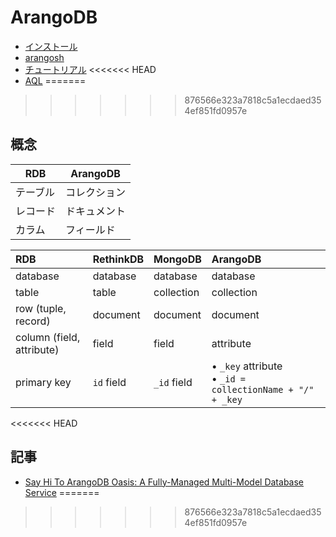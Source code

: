 # ArangoDB

- [インストール](arangodb.install.md)
- [arangosh](tools/arangosh.md)
- [チュートリアル](https://www.tutorialspoint.com/arangodb/index.htm)
<<<<<<< HEAD
- [AQL](aql.md)
=======
>>>>>>> 876566e323a7818c5a1ecdaed354ef851fd0957e

## 概念

|  RDB     |  ArangoDB   |
| -------- | ----------- |
| テーブル  | コレクション  |
| レコード  | ドキュメント  |
| カラム    | フィールド   | 


| RDB  | RethinkDB | MongoDB | ArangoDB |
|:--------|:---------|:---------|:---------|
| database  | database  |  database  | database  |
| table  | table  | collection  |  collection  |
| row (tuple, record)  |  document  |  document  |  document  |
| column (field, attribute)  | field |  field |  attribute  |
| primary key  |  ```id``` field |  ```_id``` field  | &bull; ```_key``` attribute<br/> &bull; ```_id = collectionName + "/" + _key``` |
<<<<<<< HEAD

## 記事

- [Say Hi To ArangoDB Oasis: A Fully-Managed Multi-Model Database Service](https://www.arangodb.com/2019/11/arangodb-oasis-a-fully-managed-multi-model-database-service/)
=======
>>>>>>> 876566e323a7818c5a1ecdaed354ef851fd0957e
